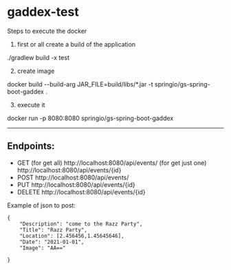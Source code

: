 # gaddex-test

Steps to execute the docker

1. first or all create a build of the application

./gradlew build -x test

2. create image

docker build --build-arg JAR_FILE=build/libs/\*.jar -t springio/gs-spring-boot-gaddex .

3. execute it

docker run -p 8080:8080 springio/gs-spring-boot-gaddex


-----
Endpoints:
-
- GET
(for get all)
http://localhost:8080/api/events/
(for get just one)
http://localhost:8080/api/events/{id}
- POST
http://localhost:8080/api/events/
- PUT
http://localhost:8080/api/events/{id}
- DELETE
http://localhost:8080/api/events/{id}

Example of json to post:

    {
        "Description": "come to the Razz Party",
        "Title": "Razz Party",
        "Location": [2.456456,1.45645646],
        "Date": "2021-01-01",
        "Image": "AA=="

    }
